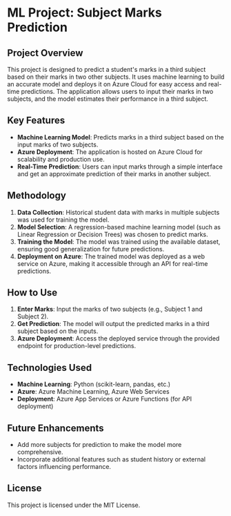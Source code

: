 # ML Project: Subject Marks Prediction

## Project Overview

This project is designed to predict a student's marks in a third subject based on their marks in two other subjects. It uses machine learning to build an accurate model and deploys it on Azure Cloud for easy access and real-time predictions. The application allows users to input their marks in two subjects, and the model estimates their performance in a third subject.

## Key Features

- **Machine Learning Model**: Predicts marks in a third subject based on the input marks of two subjects.
- **Azure Deployment**: The application is hosted on Azure Cloud for scalability and production use.
- **Real-Time Prediction**: Users can input marks through a simple interface and get an approximate prediction of their marks in another subject.

## Methodology

1. **Data Collection**: Historical student data with marks in multiple subjects was used for training the model.
2. **Model Selection**: A regression-based machine learning model (such as Linear Regression or Decision Trees) was chosen to predict marks.
3. **Training the Model**: The model was trained using the available dataset, ensuring good generalization for future predictions.
4. **Deployment on Azure**: The trained model was deployed as a web service on Azure, making it accessible through an API for real-time predictions.

## How to Use

1. **Enter Marks**: Input the marks of two subjects (e.g., Subject 1 and Subject 2).
2. **Get Prediction**: The model will output the predicted marks in a third subject based on the inputs.
3. **Azure Deployment**: Access the deployed service through the provided endpoint for production-level predictions.

## Technologies Used

- **Machine Learning**: Python (scikit-learn, pandas, etc.)
- **Azure**: Azure Machine Learning, Azure Web Services
- **Deployment**: Azure App Services or Azure Functions (for API deployment)

## Future Enhancements

- Add more subjects for prediction to make the model more comprehensive.
- Incorporate additional features such as student history or external factors influencing performance.

## License

This project is licensed under the MIT License.

